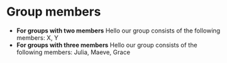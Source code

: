 # Group members

* **For groups with two members** Hello our group consists of the following members: X, Y
* **For groups with three members** Hello our group consists of the following members: Julia, Maeve, Grace

